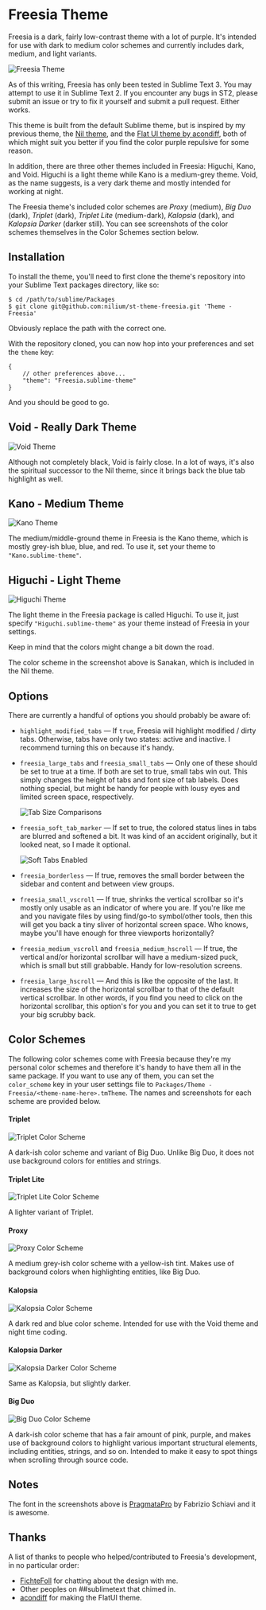 Freesia Theme
==============================================================================

Freesia is a dark, fairly low-contrast theme with a lot of purple. It's intended for use with dark to medium color schemes and currently includes dark, medium, and light variants.

![Freesia Theme](https://github.com/nilium/st-theme-freesia/raw/master/screenshot.png)

As of this writing, Freesia has only been tested in Sublime Text 3. You may attempt to use it in Sublime Text 2. If you encounter any bugs in ST2, please submit an issue or try to fix it yourself and submit a pull request. Either works.

This theme is built from the default Sublime theme, but is inspired by my previous theme, the [Nil theme](https://github.com/nilium/st2-nil-theme), and the [Flat UI theme by acondiff](https://github.com/acondiff/flatui-theme), both of which might suit you better if you find the color purple repulsive for some reason.

In addition, there are three other themes included in Freesia: Higuchi, Kano, and Void. Higuchi is a light theme while Kano is a medium-grey theme. Void, as the name suggests, is a very dark theme and mostly intended for working at night.

The Freesia theme's included color schemes are _Proxy_ (medium), _Big Duo_ (dark), _Triplet_ (dark), _Triplet Lite_ (medium-dark), _Kalopsia_ (dark), and _Kalopsia Darker_ (darker still). You can see screenshots of the color schemes themselves in the Color Schemes section below.


Installation
------------------------------------------------------------------------------

To install the theme, you'll need to first clone the theme's repository into your Sublime Text packages directory, like so:

    $ cd /path/to/sublime/Packages
    $ git clone git@github.com:nilium/st-theme-freesia.git 'Theme - Freesia'

Obviously replace the path with the correct one.

With the repository cloned, you can now hop into your preferences and set the `theme` key:

    {
        // other preferences above...
        "theme": "Freesia.sublime-theme"
    }

And you should be good to go.


Void - Really Dark Theme
------------------------------------------------------------------------------

![Void Theme](https://github.com/nilium/st-theme-freesia/raw/master/screenshot-void.png)

Although not completely black, Void is fairly close. In a lot of ways, it's also the spiritual successor to the Nil theme, since it brings back the blue tab highlight as well.


Kano - Medium Theme
------------------------------------------------------------------------------

![Kano Theme](https://github.com/nilium/st-theme-freesia/raw/master/screenshot-kano.png)

The medium/middle-ground theme in Freesia is the Kano theme, which is mostly grey-ish blue, blue, and red. To use it, set your theme to `"Kano.sublime-theme"`.


Higuchi - Light Theme
------------------------------------------------------------------------------

![Higuchi Theme](https://github.com/nilium/st-theme-freesia/raw/master/screenshot-higuchi.png)

The light theme in the Freesia package is called Higuchi. To use it, just specify `"Higuchi.sublime-theme"` as your theme instead of Freesia in your settings.

Keep in mind that the colors might change a bit down the road.

The color scheme in the screenshot above is Sanakan, which is included in the Nil theme.


Options
------------------------------------------------------------------------------

There are currently a handful of options you should probably be aware of:

 - `highlight_modified_tabs` — If `true`, Freesia will highlight modified / dirty tabs. Otherwise, tabs have only two states: active and inactive. I recommend turning this on because it's handy.

- `freesia_large_tabs` and `freesia_small_tabs` — Only one of these should be set to true at a time. If both are set to true, small tabs win out. This simply changes the height of tabs and font size of tab labels. Does nothing special, but might be handy for people with lousy eyes and limited screen space, respectively.

    ![Tab Size Comparisons](https://github.com/nilium/st-theme-freesia/raw/master/screenshot-tabsizes.png)

- `freesia_soft_tab_marker` — If set to true, the colored status lines in tabs are blurred and softened a bit. It was kind of an accident originally, but it looked neat, so I made it optional.

    ![Soft Tabs Enabled](https://github.com/nilium/st-theme-freesia/raw/master/screenshot-softtabs.png)

- `freesia_borderless` — If true, removes the small border between the sidebar and content and between view groups.

- `freesia_small_vscroll` — If true, shrinks the vertical scrollbar so it's mostly only usable as an indicator of where you are. If you're like me and you navigate files by using find/go-to symbol/other tools, then this will get you back a tiny sliver of horizontal screen space. Who knows, maybe you'll have enough for three viewports horizontally?

- `freesia_medium_vscroll` and `freesia_medium_hscroll` — If true, the vertical and/or horizontal scrollbar will have a medium-sized puck, which is small but still grabbable. Handy for low-resolution screens.

- `freesia_large_hscroll` — And this is like the opposite of the last. It increases the size of the horizontal scrollbar to that of the default vertical scrollbar. In other words, if you find you need to click on the horizontal scrollbar, this option's for you and you can set it to true to get your big scrubby back.


Color Schemes
------------------------------------------------------------------------------

The following color schemes come with Freesia because they're my personal color schemes and therefore it's handy to have them all in the same package. If you want to use any of them, you can set the `color_scheme` key in your user settings file to `Packages/Theme - Freesia/<theme-name-here>.tmTheme`. The names and screenshots for each scheme are provided below.

#### Triplet

![Triplet Color Scheme](https://github.com/nilium/st-theme-freesia/raw/master/cs-screens/triplet.png)

A dark-ish color scheme and variant of Big Duo. Unlike Big Duo, it does not use background colors for entities and strings.

#### Triplet Lite

![Triplet Lite Color Scheme](https://github.com/nilium/st-theme-freesia/raw/master/cs-screens/triplet-lite.png)

A lighter variant of Triplet.

#### Proxy

![Proxy Color Scheme](https://github.com/nilium/st-theme-freesia/raw/master/cs-screens/proxy.png)

A medium grey-ish color scheme with a yellow-ish tint. Makes use of background colors when highlighting entities, like Big Duo.

#### Kalopsia

![Kalopsia Color Scheme](https://github.com/nilium/st-theme-freesia/raw/master/cs-screens/kalopsia.png)

A dark red and blue color scheme. Intended for use with the Void theme and night time coding.

#### Kalopsia Darker

![Kalopsia Darker Color Scheme](https://github.com/nilium/st-theme-freesia/raw/master/cs-screens/kalopsia-darker.png)

Same as Kalopsia, but slightly darker.

#### Big Duo

![Big Duo Color Scheme](https://github.com/nilium/st-theme-freesia/raw/master/cs-screens/big-duo.png)

A dark-ish color scheme that has a fair amount of pink, purple, and makes use of background colors to highlight various important structural elements, including entities, strings, and so on. Intended to make it easy to spot things when scrolling through source code.


Notes
------------------------------------------------------------------------------

The font in the screenshots above is [PragmataPro](http://www.fsd.it/fonts/pragmatapro.htm) by Fabrizio Schiavi and it is awesome.


Thanks
------------------------------------------------------------------------------

A list of thanks to people who helped/contributed to Freesia's development, in no particular order:

- [FichteFoll](https://github.com/FichteFoll) for chatting about the design with me.
- Other peoples on ##sublimetext that chimed in.
- [acondiff](https://github.com/acondiff) for making the FlatUI theme.
